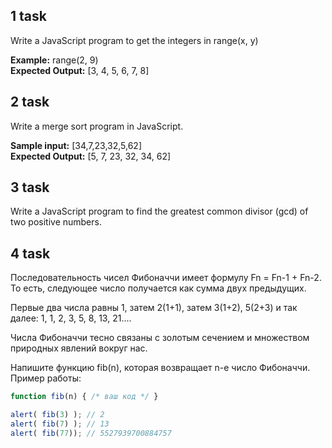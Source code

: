 ## 1 task

Write a JavaScript program to get the integers in range(x, y)

**Example:** range(2, 9) <br>
**Expected Output:** [3, 4, 5, 6, 7, 8] <br>

## 2 task

Write a merge sort program in JavaScript.

**Sample input:** [34,7,23,32,5,62] <br>
**Expected Output:** [5, 7, 23, 32, 34, 62]<br>


## 3 task

Write a JavaScript program to find the greatest common divisor (gcd) of two positive numbers.

## 4 task

Последовательность чисел Фибоначчи имеет формулу Fn = Fn-1 + Fn-2. То есть, следующее число получается как сумма двух предыдущих.

Первые два числа равны 1, затем 2(1+1), затем 3(1+2), 5(2+3) и так далее: 1, 1, 2, 3, 5, 8, 13, 21....<br>

Числа Фибоначчи тесно связаны с золотым сечением и множеством природных явлений вокруг нас.<br>

Напишите функцию fib(n), которая возвращает n-е число Фибоначчи. Пример работы:<br>

```javascript
function fib(n) { /* ваш код */ }

alert( fib(3) ); // 2
alert( fib(7) ); // 13
alert( fib(77)); // 5527939700884757
```


